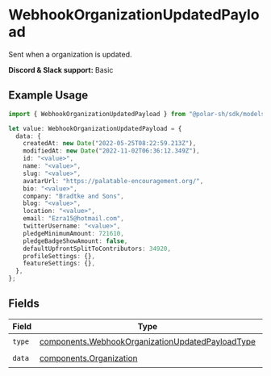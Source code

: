 # WebhookOrganizationUpdatedPayload

Sent when a organization is updated.

**Discord & Slack support:** Basic

## Example Usage

```typescript
import { WebhookOrganizationUpdatedPayload } from "@polar-sh/sdk/models/components";

let value: WebhookOrganizationUpdatedPayload = {
  data: {
    createdAt: new Date("2022-05-25T08:22:59.213Z"),
    modifiedAt: new Date("2022-11-02T06:36:12.349Z"),
    id: "<value>",
    name: "<value>",
    slug: "<value>",
    avatarUrl: "https://palatable-encouragement.org/",
    bio: "<value>",
    company: "Bradtke and Sons",
    blog: "<value>",
    location: "<value>",
    email: "Ezra15@hotmail.com",
    twitterUsername: "<value>",
    pledgeMinimumAmount: 721610,
    pledgeBadgeShowAmount: false,
    defaultUpfrontSplitToContributors: 34920,
    profileSettings: {},
    featureSettings: {},
  },
};
```

## Fields

| Field                                                                                                                | Type                                                                                                                 | Required                                                                                                             | Description                                                                                                          |
| -------------------------------------------------------------------------------------------------------------------- | -------------------------------------------------------------------------------------------------------------------- | -------------------------------------------------------------------------------------------------------------------- | -------------------------------------------------------------------------------------------------------------------- |
| `type`                                                                                                               | [components.WebhookOrganizationUpdatedPayloadType](../../models/components/webhookorganizationupdatedpayloadtype.md) | :heavy_check_mark:                                                                                                   | N/A                                                                                                                  |
| `data`                                                                                                               | [components.Organization](../../models/components/organization.md)                                                   | :heavy_check_mark:                                                                                                   | N/A                                                                                                                  |